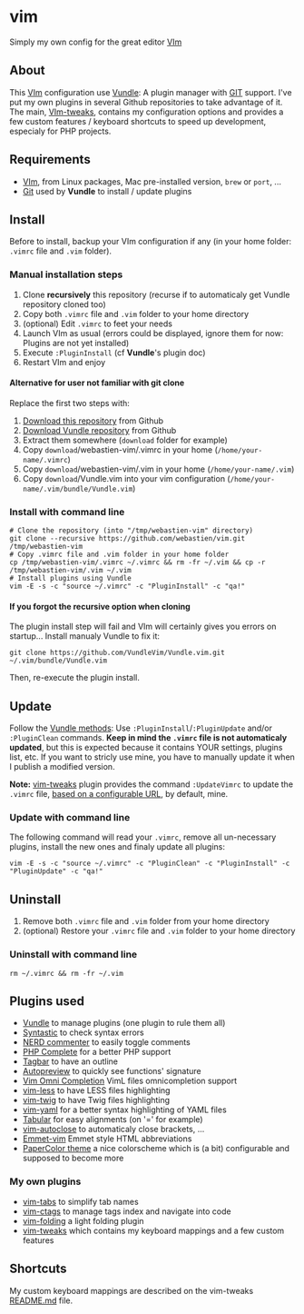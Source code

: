 # vim
Simply my own config for the great editor [VIm](http://www.vim.org)

## About
This [VIm](http://www.vim.org) configuration use [Vundle](http://github.com/gmarik/vundle): A plugin manager with [GIT](http://git-scm.com) support. I've put my own plugins in several Github repositories to take advantage of it. The main, [VIm-tweaks](https://github.com/webastien/vim-tweaks), contains my configuration options and provides a few custom features / keyboard shortcuts to speed up development, especialy for PHP projects.

## Requirements
* [VIm](http://www.vim.org), from Linux packages, Mac pre-installed version, `brew` or `port`, ...
* [Git](https://git-scm.com) used by **Vundle** to install / update plugins

## Install
Before to install, backup your VIm configuration if any (in your home folder: `.vimrc` file and `.vim` folder).

### Manual installation steps
1. Clone **recursively** this repository (recurse if to automaticaly get Vundle repository cloned too)
2. Copy both `.vimrc` file and `.vim` folder to your home directory
3. (optional) Edit `.vimrc` to feet your needs
4. Launch VIm as usual (errors could be displayed, ignore them for now: Plugins are not yet installed)
5. Execute `:PluginInstall` (cf **Vundle**'s plugin doc)
6. Restart VIm and enjoy

#### Alternative for user not familiar with git clone
Replace the first two steps with:
1. [Download this repository](https://github.com/webastien/vim/archive/master.zip) from Github
2. [Download Vundle repository](https://github.com/VundleVim/Vundle.vim/archive/master.zip) from Github
3. Extract them somewhere (`download` folder for example)
4. Copy `download`/webastien-vim/.vimrc in your home (`/home/your-name/.vimrc`)
5. Copy `download`/webastien-vim/.vim in your home (`/home/your-name/.vim`)
6. Copy `download`/Vundle.vim into your vim configuration (`/home/your-name/.vim/bundle/Vundle.vim`)

### Install with command line
```
# Clone the repository (into "/tmp/webastien-vim" directory)
git clone --recursive https://github.com/webastien/vim.git /tmp/webastien-vim
# Copy .vimrc file and .vim folder in your home folder
cp /tmp/webastien-vim/.vimrc ~/.vimrc && rm -fr ~/.vim && cp -r /tmp/webastien-vim/.vim ~/.vim
# Install plugins using Vundle
vim -E -s -c "source ~/.vimrc" -c "PluginInstall" -c "qa!"
```

#### If you forgot the recursive option when cloning
The plugin install step will fail and VIm will certainly gives you errors on startup... Install manualy Vundle to fix it:
```
git clone https://github.com/VundleVim/Vundle.vim.git ~/.vim/bundle/Vundle.vim
```
Then, re-execute the plugin install.

## Update
Follow the [Vundle methods](https://github.com/VundleVim/Vundle.vim/blob/master/doc/vundle.txt#L234): Use `:PluginInstall`/`:PluginUpdate` and/or `:PluginClean` commands. **Keep in mind the `.vimrc` file is not automaticaly updated**, but this is expected because it contains YOUR settings, plugins list, etc. If you want to stricly use mine, you have to manually update it when I publish a modified version.

**Note:** [vim-tweaks](https://github.com/webastien/vim-tweaks) plugin provides the command `:UpdateVimrc` to update the `.vimrc` file, [based on a configurable URL](https://github.com/webastien/vim-tweaks#prefilled-url-for-command-updatevimrc), by default, mine.

### Update with command line
The following command will read your `.vimrc`, remove all un-necessary plugins, install the new ones and finaly update all plugins:
```
vim -E -s -c "source ~/.vimrc" -c "PluginClean" -c "PluginInstall" -c "PluginUpdate" -c "qa!"
```

## Uninstall
1. Remove both `.vimrc` file and `.vim` folder from your home directory
2. (optional) Restore your `.vimrc` file and `.vim` folder to your home directory

### Uninstall with command line
```
rm ~/.vimrc && rm -fr ~/.vim
```

## Plugins used
* [Vundle](http://github.com/gmarik/vundle) to manage plugins (one plugin to rule them all)
* [Syntastic](https://github.com/scrooloose/syntastic) to check syntax errors
* [NERD commenter](https://github.com/scrooloose/nerdcommenter) to easily toggle comments
* [PHP Complete](https://github.com/shawncplus/phpcomplete.vim) for a better PHP support
* [Tagbar](http://majutsushi.github.com/tagbar/) to have an outline
* [Autopreview](https://github.com/vim-scripts/autopreview) to quickly see functions' signature
* [Vim Omni Completion](https://github.com/c9s/vimomni.vim) VimL files omnicompletion support
* [vim-less](https://github.com/groenewege/vim-less) to have LESS files highlighting
* [vim-twig](https://github.com/lumiliet/vim-twig) to have Twig files highlighting
* [vim-yaml](https://github.com/stephpy/vim-yaml) for a better syntax highlighting of YAML files
* [Tabular](https://github.com/godlygeek/tabular) for easy alignments (on '=' for example)
* [vim-autoclose](https://github.com/Townk/vim-autoclose) to automaticaly close brackets, ...
* [Emmet-vim](https://github.com/mattn/emmet-vim) Emmet style HTML abbreviations
* [PaperColor theme](https://github.com/NLKNguyen/papercolor-theme) a nice colorscheme which is (a bit) configurable and supposed to become more

### My own plugins
* [vim-tabs](https://github.com/webastien/vim-tabs) to simplify tab names
* [vim-ctags](https://github.com/webastien/vim-ctags) to manage tags index and navigate into code
* [vim-folding](https://github.com/webastien/vim-folding) a light folding plugin
* [vim-tweaks](https://github.com/webastien/vim-tweaks) which contains my keyboard mappings and a few custom features

## Shortcuts
My custom keyboard mappings are described on the vim-tweaks [README.md](https://github.com/webastien/vim-tweaks/blob/master/README.md) file.
